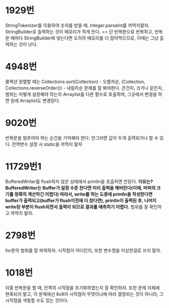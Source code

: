 # 1929번

StringTokenizer를 이용하여 숫자를 받을 때, Integer.parseInt를 까먹지말자.
StringBuilder로 출력하는 것이 메모리가 적게 든다. => 단 반복문으로 반복하고, 반복문 때마다 StringBuilder에 넣는다면 오히려 메모리를 더 잡아먹으므로, 이때는 그냥 출력하는 것이 낫다.

# 4948번

콜렉션 정렬할 때는 Collections.sort(Collection) - 오름차순, (Collection, Collections.reverseOrder()) - 내림차순
문제를 잘 봐야한다. 큰건지, 크거나 같은지, 범위는 어떻게 설정해야 하는지
Arraylist를 다른 함수로 호출하여, 그곳에서 변경을 하면 원래 Arraylist도 변경된다.

# 9020번

반복문을 멈추어야 하는 순간을 기억해야 한다. 안그러면 값이 두개 출력되거나 할 수 있다.
전역변수 설정 시 static을 까먹지 말자

# 11729번1

BufferedWriter를 flush하지 않은 상태에서 println을 호출하면 안된다. **이유는? BufferedWriter는 Buffer가 일정 수준 찬다면 미리 출력을 해버린다(이때, 버퍼의 크기를 정확히 계산하긴 어렵다) 따라서, write를 하는 도중에 println을 작성한다면 buffer가 출력되고(buffer가 flush이전에 다 찼다면), println이 출력된 후, 나머지 write된 부분이 flush되면서 출력이 되므로 결과를 예측하기 어렵다.**
범위를 잘 확인하고 까먹지 말자.

# 2798번

for문의 범위를 잘 파악하자. 시작점이 어디인지, 또한 변수명을 이상한걸로 쓰지 말자.

# 1018번

이중 반복문을 할 때, 안쪽의 시작점을 초기화하였는지 잘 확인하자. 또한 문제 자체에 현혹되지 말고, 이 문제에선 8x8의 시작점이 무엇이냐에 따라 결정되는 것이 아니라, 그 시작점을 색칠할 수도 있는 것이다.
